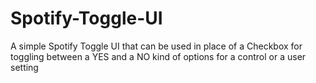 # Spotify-Toggle-UI
A simple Spotify Toggle UI that can be used in place of a Checkbox for toggling between a YES and a NO kind of options for a control or a user setting
